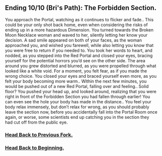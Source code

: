  ## Ending 10/10 (Bri's Path): The Forbidden Section.

You approach the Portal, watching as it continues to flicker and fade.. This could be your only shot back home, even when considering the risks of ending up in a more hazardous Dimension. You turned towards the Broken Moon Necklace woman and waved to her, silently letting her know your decision. A sad smile appeared on both of your faces, as the woman approached you, and wished you farewell, while also letting you know that you were free to return if you needed to. You took her words to heart, and nodded, as you stepped into the Red Portal and closed your eyes, bracing yourself for the potential horrors you’d see on the other side. The area around you grew distorted and blurred, as you were propelled through what looked like a white void. For a moment, you felt fear, as if you made the wrong choice. You closed your eyes and braced yourself even more, as you felt your body becoming more warm.. Within the next few minutes, you would be pushed out of a new Red Portal, falling over and feeling.. Solid floor? You pushed your head up, and looked around, realizing that you were right in front of the Forbidden Section you had fallen through earlier! You can even see the hole your body has made in the distance.. You feel your body relax immensely, but don’t relax for wrong, as you should probably leave the section now, before you accidentally fall into the Portal Room once again, or worse, some scientists end up catching you in the section they had cut off from the public eye.

### [Head Back to Previous Fork.](black-aura.md)
### [Head Back to Beginning.](../../README.md)
